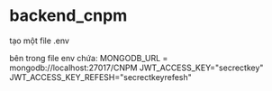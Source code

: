 # backend_cnpm

tạo một file .env

bên trong file env chứa:
MONGODB_URL = mongodb://localhost:27017/CNPM
JWT_ACCESS_KEY="secrectkey"
JWT_ACCESS_KEY_REFESH="secrectkeyrefesh"

